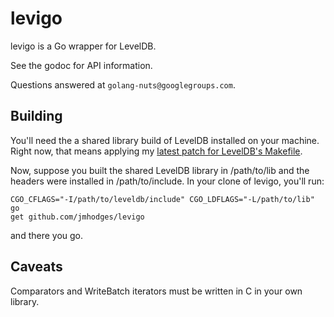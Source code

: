 # levigo

levigo is a Go wrapper for LevelDB.

See the godoc for API information.

Questions answered at `golang-nuts@googlegroups.com`.

## Building

You'll need the a shared library build of LevelDB installed on your
machine. Right now, that means applying my [latest patch for LevelDB's
Makefile](http://code.google.com/p/leveldb/issues/detail?id=27#c11).

Now, suppose you built the shared LevelDB library in /path/to/lib and the
headers were installed in /path/to/include. In your clone of levigo, you'll
run:

    CGO_CFLAGS="-I/path/to/leveldb/include" CGO_LDFLAGS="-L/path/to/lib" go
    get github.com/jmhodges/levigo

and there you go.

## Caveats

Comparators and WriteBatch iterators must be written in C in your own library.
